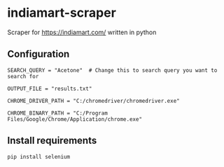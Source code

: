 # indiamart-scraper
Scraper for https://indiamart.com/ written in python


## Configuration

```
SEARCH_QUERY = "Acetone"  # Change this to search query you want to search for
```
```
OUTPUT_FILE = "results.txt"
```
```
CHROME_DRIVER_PATH = "C:/chromedriver/chromedriver.exe"
```
```
CHROME_BINARY_PATH = "C:/Program Files/Google/Chrome/Application/chrome.exe"
```


## Install requirements

```
pip install selenium
```
